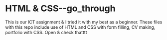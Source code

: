 # HTML & CSS--go_through
This is our ICT assignment &amp; I tried it with my best as a beginner. These files with this repo include use of HTML and CSS with form filling, CV making, portfolio with CSS. Open &amp; check thatttt
